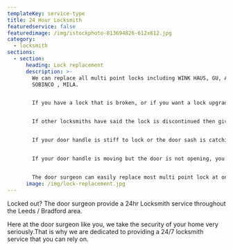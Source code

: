 ```yaml
---
templateKey: service-type
title: 24 Hour Locksmith
featuredservice: false
featuredimage: /img/istockphoto-813694826-612x612.jpg
category:
  - locksmith
sections:
  - section:
      heading: Lock replacement
      description: >-
        We can replace all multi point locks including WINK HAUS, GU, AVOCET,
        SOBINCO , MILA.


        If you have a lock that is broken, or if you want a lock upgrading, i.e from an old style 4 roller lock to a 4 hook lock, then give us a call for a free no obligation quote.


        If other locksmiths have said the lock is discontinued then give us a call, we specialise in finding locks and materials that others cant.


        If your door handle is stiff to lock or the door sash is catching the frame it probably just needs re-packing or realigning before the lock breaks.


        If your door handle is moving but the door is not opening, you probably need a new lock, and not a new door like some window manufactures will tell you.


        The door surgeon can easily replace most multi point lock at only a fraction of the cost of a new door.
      image: /img/lock-replacement.jpg
---
```

Locked out? The door surgeon provide a 24hr Locksmith service throughout the Leeds / Bradford area.

Here at the door surgeon like you, we take the security of your home very seriously.That is why we are dedicated to providing a 24/7 locksmith service that you can rely on.